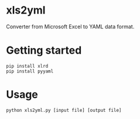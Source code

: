 # xls2yml
Converter from Microsoft Excel to YAML data format.


# Getting started
```
pip install xlrd
pip install pyyaml
```

# Usage
```
python xls2yml.py [input file] [output file]
```
